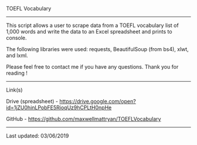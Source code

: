 TOEFL Vocabulary

----------

This script allows a user to scrape data from a TOEFL vocabulary list of 1,000 words and write the data to an Excel spreadsheet and prints to console.

The following libraries were used: requests, BeautifulSoup (from bs4), xlwt, and lxml.

Please feel free to contact me if you have any questions. Thank you for reading !

----------

Link(s)

Drive (spreadsheet) - https://drive.google.com/open?id=1jZU0hinLPobFE5RioqUz9hCPLtH0npHe

GitHub - https://github.com/maxwellmattryan/TOEFLVocabulary

----------

Last updated: 03/06/2019